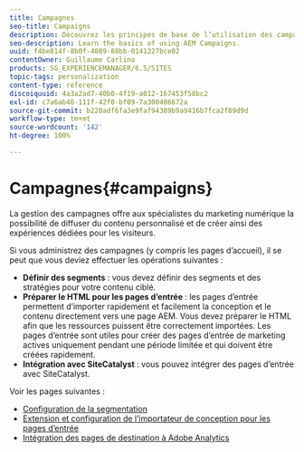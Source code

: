 ```yaml
---
title: Campagnes
seo-title: Campaigns
description: Découvrez les principes de base de l’utilisation des campagnes AEM.
seo-description: Learn the basics of using AEM Campaigns.
uuid: f4be814f-8b0f-4089-88bb-0141227bce02
contentOwner: Guillaume Carlino
products: SG_EXPERIENCEMANAGER/6.5/SITES
topic-tags: personalization
content-type: reference
discoiquuid: 4a3a2ad7-40b0-4f19-a012-167453f58bc2
exl-id: c7a6ab46-111f-42f0-bf09-7a300486672a
source-git-commit: b220adf6fa3e9faf94389b9a9416b7fca2f89d9d
workflow-type: tm+mt
source-wordcount: '142'
ht-degree: 100%

---
```


# Campagnes{#campaigns}

La gestion des campagnes offre aux spécialistes du marketing numérique la possibilité de diffuser du contenu personnalisé et de créer ainsi des expériences dédiées pour les visiteurs.

Si vous administrez des campagnes (y compris les pages d’accueil), il se peut que vous deviez effectuer les opérations suivantes :

* **Définir des segments** : vous devez définir des segments et des stratégies pour votre contenu ciblé.
* **Préparer le HTML pour les pages d’entrée** : les pages d’entrée permettent d’importer rapidement et facilement la conception et le contenu directement vers une page AEM. Vous devez préparer le HTML afin que les ressources puissent être correctement importées. Les pages d’entrée sont utiles pour créer des pages d’entrée de marketing actives uniquement pendant une période limitée et qui doivent être créées rapidement.
* **Intégration avec SiteCatalyst** : vous pouvez intégrer des pages d’entrée avec SiteCatalyst.

Voir les pages suivantes :

* [Configuration de la segmentation](/help/sites-administering/campaign-segmentation.md)
* [Extension et configuration de l’importateur de conception pour les pages d’entrée](/help/sites-administering/extending-the-design-importer-for-landingpages.md)
* [Intégration des pages de destination à Adobe Analytics](/help/sites-administering/integrating-landing-pages-with-adobe-analytics.md)
